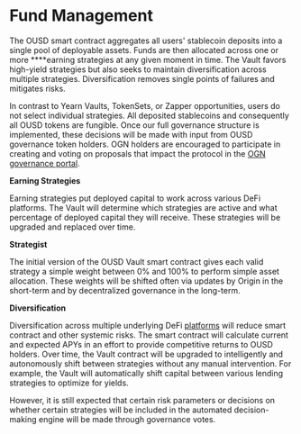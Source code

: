 # Fund Management

The OUSD smart contract aggregates all users' stablecoin deposits into a single pool of deployable assets. Funds are then allocated across one or more ****earning strategies at any given moment in time. The Vault favors high-yield strategies but also seeks to maintain diversification across multiple strategies. Diversification removes single points of failures and mitigates risks.

In contrast to Yearn Vaults, TokenSets, or Zapper opportunities, users do not select individual strategies. All deposited stablecoins and consequently all OUSD tokens are fungible. Once our full governance structure is implemented, these decisions will be made with input from OUSD governance token holders. OGN holders are encouraged to participate in creating and voting on proposals that impact the protocol in the [OGN governance portal](https://vote.originprotocol.com).

**Earning Strategies**

Earning strategies put deployed capital to work across various DeFi platforms. The Vault will determine which strategies are active and what percentage of deployed capital they will receive. These strategies will be upgraded and replaced over time.

**Strategist**

The initial version of the OUSD Vault smart contract gives each valid strategy a simple weight between 0% and 100% to perform simple asset allocation. These weights will be shifted often via updates by Origin in the short-term and by decentralized governance in the long-term. 

**Diversification**

Diversification across multiple underlying DeFi [platforms](supported-strategies/) will reduce smart contract and other systemic risks. The smart contract will calculate current and expected APYs in an effort to provide competitive returns to OUSD holders. Over time, the Vault contract will be upgraded to intelligently and autonomously shift between strategies without any manual intervention. For example, the Vault will automatically shift capital between various lending strategies to optimize for yields.

However, it is still expected that certain risk parameters or decisions on whether certain strategies will be included in the automated decision-making engine will be made through governance votes. 

